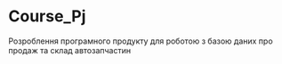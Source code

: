 # Course_Pj
Розроблення програмного продукту для роботою з базою даних про продаж та склад автозапчастин
